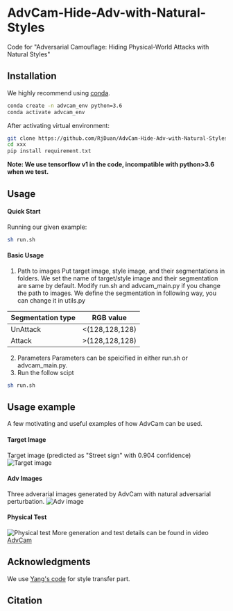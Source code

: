 # AdvCam-Hide-Adv-with-Natural-Styles

Code for "Adversarial Camouflage: Hiding Physical-World Attacks with Natural Styles"


## Installation
We highly recommend using [conda](https://www.anaconda.com/distribution/).
```sh
conda create -n advcam_env python=3.6
conda activate advcam_env
```
After activating virtual environment:
```sh
git clone https://github.com/RjDuan/AdvCam-Hide-Adv-with-Natural-Styles
cd xxx
pip install requirement.txt
```
**Note: We use tensorflow v1 in the code, incompatible with python>3.6 when we test.**

## Usage
#### Quick Start
Running our given example:
```sh
sh run.sh
```
#### Basic Usage
1. Path to images
Put target image, style image, and their segmentations in folders. We set the name of target/style image and their segmentation are same by default. 
Modify run.sh and advcam_main.py if you change the path to images.
We define the segmentation in following way, you can change it in utils.py

Segmentation type | RGB value
------------ | -------------
UnAttack | <(128,128,128)
Attack | >(128,128,128)

2. Parameters
Parameters can be speicified in either run.sh or advcam_main.py.
3. Run the follow scipt
```sh
sh run.sh
```
## Usage example

A few motivating and useful examples of how AdvCam can be used. 
#### Target Image
Target image (predicted as "Street sign" with 0.904 confidence)
![Target image](https://github.com/RjDuan/AdvCam-Hide-Adv-with-Natural-Styles/blob/master/results/ori_stop_sign.png)
#### Adv Images
Three adverarial images generated by AdvCam with natural adversarial perturbation.
![Adv image](https://github.com/RjDuan/AdvCam-Hide-Adv-with-Natural-Styles/blob/master/results/adv_group.png)
#### Physical Test
![Physical test](https://github.com/RjDuan/AdvCam-Hide-Adv-with-Natural-Styles/blob/master/results/AdvCam-gif2.gif)
More generation and test details can be found in video [AdvCam](https://www.youtube.com/watch?v=gk3NHY_gpvg)

## Acknowledgments
We use [Yang's code](https://github.com/LouieYang/deep-photo-styletransfer-tf) for style transfer part.


## Citation



